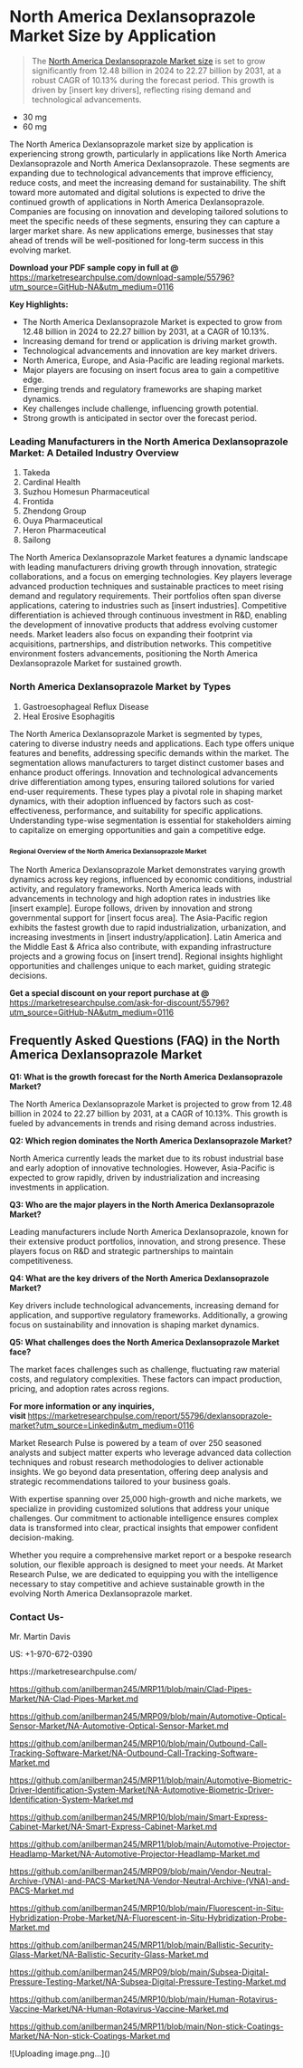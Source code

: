 <h1>North America Dexlansoprazole Market&nbsp;Size by Application</h1><blockquote><p>The <a href="https://marketresearchpulse.com/download-sample/55796?utm_source=GitHub-NA&amp;utm_medium=0116">North America Dexlansoprazole Market size</a> is set to grow significantly from 12.48 billion in 2024 to 22.27 billion by 2031, at a robust CAGR of 10.13% during the forecast period. This growth is driven by [insert key drivers], reflecting rising demand and technological advancements.</p></blockquote><ul><li>30 mg<li> 60 mg</li></ul><p>The North America Dexlansoprazole market size by application is experiencing strong growth, particularly in applications like North America Dexlansoprazole and North America Dexlansoprazole. These segments are expanding due to technological advancements that improve efficiency, reduce costs, and meet the increasing demand for sustainability. The shift toward more automated and digital solutions is expected to drive the continued growth of applications in North America Dexlansoprazole. Companies are focusing on innovation and developing tailored solutions to meet the specific needs of these segments, ensuring they can capture a larger market share. As new applications emerge, businesses that stay ahead of trends will be well-positioned for long-term success in this evolving market.</p><p><strong>Download your PDF sample copy in full at @ </strong><a href="https://marketresearchpulse.com/download-sample/55796?utm_source=GitHub-NA&amp;utm_medium=0116">https://marketresearchpulse.com/download-sample/55796?utm_source=GitHub-NA&amp;utm_medium=0116</a></p><p><strong>Key Highlights: </strong></p><ul><li>The North America Dexlansoprazole Market is expected to grow from 12.48 billion in 2024 to 22.27 billion by 2031, at a CAGR of 10.13%.</li><li>Increasing demand for trend or application is driving market growth.</li><li>Technological advancements and innovation are key market drivers.</li><li>North America, Europe, and Asia-Pacific are leading regional markets.</li><li>Major players are focusing on insert focus area to gain a competitive edge.</li><li>Emerging trends and regulatory frameworks are shaping market dynamics.</li><li>Key challenges include challenge, influencing growth potential.</li><li>Strong growth is anticipated in sector over the forecast period.</li></ul><h3>Leading Manufacturers in the North America Dexlansoprazole Market: A Detailed Industry Overview</h3><ol><li>Takeda</li><li>Cardinal Health</li><li>Suzhou Homesun Pharmaceutical</li><li>Frontida</li><li>Zhendong Group</li><li>Ouya Pharmaceutical</li><li>Heron Pharmaceutical</li><li>Sailong</li></ol><div class="flex max-w-full flex-col flex-grow"><div class="min-h-8 text-message flex w-full flex-col items-end gap-2 whitespace-normal break-words [.text-message+&amp;]:mt-5" dir="auto" data-message-author-role="assistant" data-message-id="fd8432e4-4910-450d-b182-61b7bfb0a01f" data-message-model-slug="gpt-4o"><div class="flex w-full flex-col gap-1 empty:hidden first:pt-[3px]"><div class="markdown prose w-full break-words dark:prose-invert light"><p>The North America Dexlansoprazole Market features a dynamic landscape with leading manufacturers driving growth through innovation, strategic collaborations, and a focus on emerging technologies. Key players leverage advanced production techniques and sustainable practices to meet rising demand and regulatory requirements. Their portfolios often span diverse applications, catering to industries such as [insert industries]. Competitive differentiation is achieved through continuous investment in R&amp;D, enabling the development of innovative products that address evolving customer needs. Market leaders also focus on expanding their footprint via acquisitions, partnerships, and distribution networks. This competitive environment fosters advancements, positioning the North America Dexlansoprazole Market for sustained growth.</p></div></div></div></div><h3>North America Dexlansoprazole Market by Types</h3><ol><li>Gastroesophageal Reflux Disease<li> Heal Erosive Esophagitis</li></ol><div class="flex max-w-full flex-col flex-grow"><div class="min-h-8 text-message flex w-full flex-col items-end gap-2 whitespace-normal break-words [.text-message+&amp;]:mt-5" dir="auto" data-message-author-role="assistant" data-message-id="084470be-0bb7-4664-bddf-5156b4f41249" data-message-model-slug="gpt-4o-mini"><div class="flex w-full flex-col gap-1 empty:hidden first:pt-[3px]"><div class="markdown prose w-full break-words dark:prose-invert light"><p>The North America Dexlansoprazole Market is segmented by types, catering to diverse industry needs and applications. Each type offers unique features and benefits, addressing specific demands within the market. The segmentation allows manufacturers to target distinct customer bases and enhance product offerings. Innovation and technological advancements drive differentiation among types, ensuring tailored solutions for varied end-user requirements. These types play a pivotal role in shaping market dynamics, with their adoption influenced by factors such as cost-effectiveness, performance, and suitability for specific applications. Understanding type-wise segmentation is essential for stakeholders aiming to capitalize on emerging opportunities and gain a competitive edge.</p></div></div></div></div><h3><span style="font-size: 11px;">Regional Overview of the North America Dexlansoprazole Market</span></h3><div class="flex max-w-full flex-col flex-grow"><div class="min-h-8 text-message flex w-full flex-col items-end gap-2 whitespace-normal break-words [.text-message+&amp;]:mt-5" dir="auto" data-message-author-role="assistant" data-message-id="e9038762-ce64-4e30-91c9-9bd413514231" data-message-model-slug="gpt-4o-mini"><div class="flex w-full flex-col gap-1 empty:hidden first:pt-[3px]"><div class="markdown prose w-full break-words dark:prose-invert light"><p>The North America Dexlansoprazole Market demonstrates varying growth dynamics across key regions, influenced by economic conditions, industrial activity, and regulatory frameworks. North America leads with advancements in technology and high adoption rates in industries like [insert example]. Europe follows, driven by innovation and strong governmental support for [insert focus area]. The Asia-Pacific region exhibits the fastest growth due to rapid industrialization, urbanization, and increasing investments in [insert industry/application]. Latin America and the Middle East &amp; Africa also contribute, with expanding infrastructure projects and a growing focus on [insert trend]. Regional insights highlight opportunities and challenges unique to each market, guiding strategic decisions.</p></div></div></div></div><p><strong>Get a special discount on your report purchase at @ </strong><a href="https://marketresearchpulse.com/ask-for-discount/55796?utm_source=GitHub-NA&amp;utm_medium=0116">https://marketresearchpulse.com/ask-for-discount/55796?utm_source=GitHub-NA&amp;utm_medium=0116</a></p><h2>Frequently Asked Questions (FAQ) in the North America Dexlansoprazole Market</h2><p><strong>Q1: What is the growth forecast for the North America Dexlansoprazole Market?</strong></p><p>The North America Dexlansoprazole Market is projected to grow from 12.48 billion in 2024 to 22.27 billion by 2031, at a CAGR of 10.13%. This growth is fueled by advancements in trends and rising demand across industries.</p><p><strong>Q2: Which region dominates the North America Dexlansoprazole Market?</strong></p><p>North America currently leads the market due to its robust industrial base and early adoption of innovative technologies. However, Asia-Pacific is expected to grow rapidly, driven by industrialization and increasing investments in application.</p><p><strong>Q3: Who are the major players in the North America Dexlansoprazole Market?</strong></p><p>Leading manufacturers include North America Dexlansoprazole, known for their extensive product portfolios, innovation, and strong presence. These players focus on R&amp;D and strategic partnerships to maintain competitiveness.</p><p><strong>Q4: What are the key drivers of the North America Dexlansoprazole Market?</strong></p><p>Key drivers include technological advancements, increasing demand for application, and supportive regulatory frameworks. Additionally, a growing focus on sustainability and innovation is shaping market dynamics.</p><p><strong>Q5: What challenges does the North America Dexlansoprazole Market face?</strong></p><p>The market faces challenges such as challenge, fluctuating raw material costs, and regulatory complexities. These factors can impact production, pricing, and adoption rates across regions.</p><p><strong>For more information or any inquiries, visit&nbsp;</strong><a href="https://marketresearchpulse.com/report/55796/dexlansoprazole-market?utm_source=Linkedin&utm_medium=0116">https://marketresearchpulse.com/report/55796/dexlansoprazole-market?utm_source=Linkedin&utm_medium=0116</a></p><p>Market Research Pulse is powered by a team of over 250 seasoned analysts and subject matter experts who leverage advanced data collection techniques and robust research methodologies to deliver actionable insights. We go beyond data presentation, offering deep analysis and strategic recommendations tailored to your business goals.</p><p>With expertise spanning over 25,000 high-growth and niche markets, we specialize in providing customized solutions that address your unique challenges. Our commitment to actionable intelligence ensures complex data is transformed into clear, practical insights that empower confident decision-making.</p><p>Whether you require a comprehensive market report or a bespoke research solution, our flexible approach is designed to meet your needs. At Market Research Pulse, we are dedicated to equipping you with the intelligence necessary to stay competitive and achieve sustainable growth in the evolving North America Dexlansoprazole market.</p><h3><strong>Contact Us-</strong></h3><p>Mr. Martin Davis</p><p>US: +1-970-672-0390</p><p>https://marketresearchpulse.com/</p><p><a href="https://github.com/anilberman245/MRP11/blob/main/Clad-Pipes-Market/NA-Clad-Pipes-Market.md">https://github.com/anilberman245/MRP11/blob/main/Clad-Pipes-Market/NA-Clad-Pipes-Market.md</a></p><p><a href="https://github.com/anilberman245/MRP09/blob/main/Automotive-Optical-Sensor-Market/NA-Automotive-Optical-Sensor-Market.md">https://github.com/anilberman245/MRP09/blob/main/Automotive-Optical-Sensor-Market/NA-Automotive-Optical-Sensor-Market.md</a></p><p><a href="https://github.com/anilberman245/MRP10/blob/main/Outbound-Call-Tracking-Software-Market/NA-Outbound-Call-Tracking-Software-Market.md">https://github.com/anilberman245/MRP10/blob/main/Outbound-Call-Tracking-Software-Market/NA-Outbound-Call-Tracking-Software-Market.md</a></p><p><a href="https://github.com/anilberman245/MRP11/blob/main/Automotive-Biometric-Driver-Identification-System-Market/NA-Automotive-Biometric-Driver-Identification-System-Market.md">https://github.com/anilberman245/MRP11/blob/main/Automotive-Biometric-Driver-Identification-System-Market/NA-Automotive-Biometric-Driver-Identification-System-Market.md</a></p><p><a href="https://github.com/anilberman245/MRP10/blob/main/Smart-Express-Cabinet-Market/NA-Smart-Express-Cabinet-Market.md">https://github.com/anilberman245/MRP10/blob/main/Smart-Express-Cabinet-Market/NA-Smart-Express-Cabinet-Market.md</a></p><p><a href="https://github.com/anilberman245/MRP11/blob/main/Automotive-Projector-Headlamp-Market/NA-Automotive-Projector-Headlamp-Market.md">https://github.com/anilberman245/MRP11/blob/main/Automotive-Projector-Headlamp-Market/NA-Automotive-Projector-Headlamp-Market.md</a></p><p><a href="https://github.com/anilberman245/MRP09/blob/main/Vendor-Neutral-Archive-(VNA)-and-PACS-Market/NA-Vendor-Neutral-Archive-(VNA)-and-PACS-Market.md">https://github.com/anilberman245/MRP09/blob/main/Vendor-Neutral-Archive-(VNA)-and-PACS-Market/NA-Vendor-Neutral-Archive-(VNA)-and-PACS-Market.md</a></p><p><a href="https://github.com/anilberman245/MRP10/blob/main/Fluorescent-in-Situ-Hybridization-Probe-Market/NA-Fluorescent-in-Situ-Hybridization-Probe-Market.md">https://github.com/anilberman245/MRP10/blob/main/Fluorescent-in-Situ-Hybridization-Probe-Market/NA-Fluorescent-in-Situ-Hybridization-Probe-Market.md</a></p><p><a href="https://github.com/anilberman245/MRP11/blob/main/Ballistic-Security-Glass-Market/NA-Ballistic-Security-Glass-Market.md">https://github.com/anilberman245/MRP11/blob/main/Ballistic-Security-Glass-Market/NA-Ballistic-Security-Glass-Market.md</a></p><p><a href="https://github.com/anilberman245/MRP09/blob/main/Subsea-Digital-Pressure-Testing-Market/NA-Subsea-Digital-Pressure-Testing-Market.md">https://github.com/anilberman245/MRP09/blob/main/Subsea-Digital-Pressure-Testing-Market/NA-Subsea-Digital-Pressure-Testing-Market.md</a></p><p><a href="https://github.com/anilberman245/MRP10/blob/main/Human-Rotavirus-Vaccine-Market/NA-Human-Rotavirus-Vaccine-Market.md">https://github.com/anilberman245/MRP10/blob/main/Human-Rotavirus-Vaccine-Market/NA-Human-Rotavirus-Vaccine-Market.md</a></p><p><a href="https://github.com/anilberman245/MRP11/blob/main/Non-stick-Coatings-Market/NA-Non-stick-Coatings-Market.md">https://github.com/anilberman245/MRP11/blob/main/Non-stick-Coatings-Market/NA-Non-stick-Coatings-Market.md</a></p>
![Uploading image.png…]()
